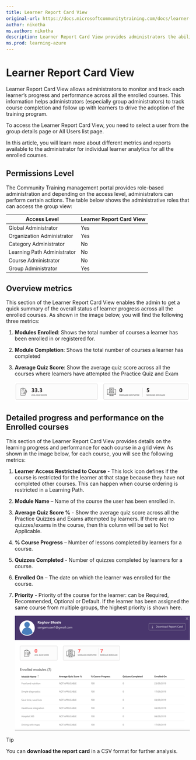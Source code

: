 ```yaml
---
title: Learner Report Card View
original-url: https://docs.microsoftcommunitytraining.com/docs/learner-report-card-view
author: nikotha
ms.author: nikotha
description: Learner Report Card View provides administrators the ability to monitor and track each learner's progress and performance across all the enrolled courses.
ms.prod: learning-azure
---
```


# Learner Report Card View

Learner Report Card View allows administrators to monitor and track each   learner’s progress and performance across all the enrolled courses. This information helps administrators (especially group administrators) to track course completion and follow up with learners to drive the adoption of the training program.

To access the Learner Report Card View, you need to select a user from the group details page or All Users list page.

In this article, you will learn more about different metrics and reports available to the administrator for individual learner analytics for all the enrolled courses.

## Permissions Level

The Community Training management portal provides role-based administration and depending on the access level, administrators can perform certain actions. The table below shows the administrative roles that can access the group view:  

|Access Level  |Learner Report Card View|
 |---|---|
|Global Administrator| Yes |
|Organization Administrator |Yes|
|Category Administrator|No|
|Learning Path Administrator|No|
|Course Administrator|No|
|Group Administrator|Yes|

## Overview metrics

This section of the Learner Report Card View enables the admin to get a quick summary of the overall status of learner progress across all the enrolled courses. As shown in the image below, you will find the following three metrics:

1. **Modules Enrolled**: Shows the total number of courses a learner has been enrolled in or registered for.

2. **Module Completion**:  Shows the total number of courses a learner has completed

3. **Average Quiz Score**: Show the average quiz score across all the courses where learners have attempted the Practice Quiz and Exam

    ![Average Quiz Score](../../media/image%2846%29.png)

## Detailed progress and performance on the Enrolled courses

This section of the Learner Report Card View provides details on the learning progress and performance for each course in a grid view. As shown in the image below, for each course, you will see the following metrics:

1. **Learner Access Restricted to Course** - This lock icon defines if the course is restricted for the learner at that stage because they have not completed other courses. This can happen when course ordering is restricted in a Learning Path.

2. **Module Name** – Name of the course the user has been enrolled in.

3. **Average Quiz Score %** - Show the average quiz score across all the Practice Quizzes and Exams attempted by learners. If there are no quizzes/exams in the course, then this column will be set to Not Applicable.

4. **% Course Progress** – Number of lessons completed by learners for a course.

5. **Quizzes Completed** - Number of quizzes completed by learners for a course.

6. **Enrolled On** – The date on which the learner was enrolled for the course.

7. **Priority** - Priority of the course for the learner: can be Required, Recommended, Optional or Default. If the learner has been assigned the same course from multiple groups, the highest priority is shown here.

    ![Priority of the course](../../media/image%2847%29.png)

> [!TIP]  
> You can **download the report card** in a CSV format for further analysis.
